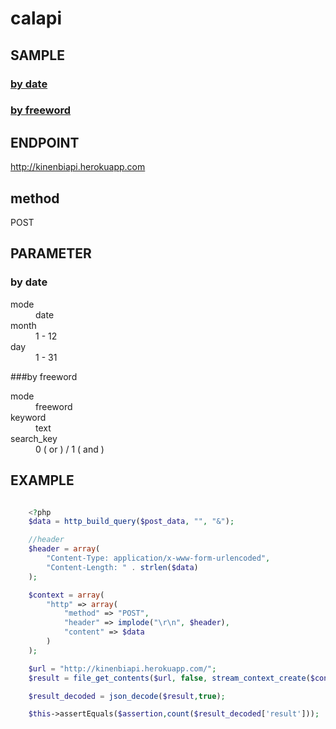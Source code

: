 # calapi

## SAMPLE
### [by date](http://kinenbiapi.herokuapp.com/sample/date.php "day")
### [by freeword](http://kinenbiapi.herokuapp.com/sample/freeword.php "freeword")

## ENDPOINT
http://kinenbiapi.herokuapp.com

## method
POST
## PARAMETER
### by date
<dl>
  <dt>mode</dt>
  <dd>date</dd>
  <dt>month</dt>
  <dd>1 - 12</dd>
  <dt>day</dt>
  <dd>1 - 31</dd>
</dl>

###by freeword
<dl>
  <dt>mode</dt>
  <dd>freeword</dd>
  <dt>keyword</dt>
  <dd>text</dd>
  <dt>search_key</dt>
  <dd> 0 ( or ) / 1 ( and )</dd>
</dl>

## EXAMPLE

```php

    <?php
    $data = http_build_query($post_data, "", "&");

    //header
    $header = array(
        "Content-Type: application/x-www-form-urlencoded",
        "Content-Length: " . strlen($data)
    );

    $context = array(
        "http" => array(
            "method" => "POST",
            "header" => implode("\r\n", $header),
            "content" => $data
        )
    );

    $url = "http://kinenbiapi.herokuapp.com/";
    $result = file_get_contents($url, false, stream_context_create($context));

    $result_decoded = json_decode($result,true);

    $this->assertEquals($assertion,count($result_decoded['result']));

```
